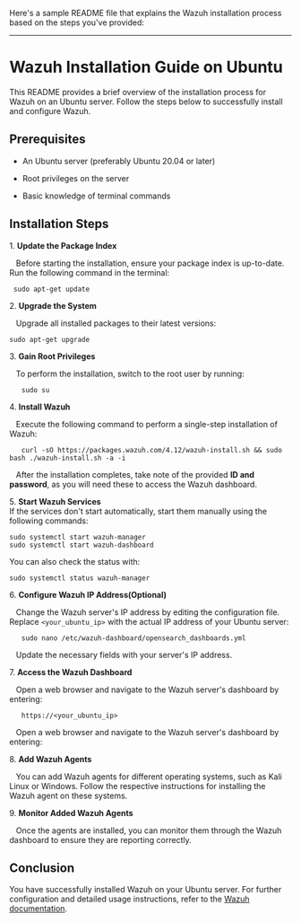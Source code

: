 Here's a sample README file that explains the Wazuh installation process based on the steps you've provided:

---

# Wazuh Installation Guide on Ubuntu

This README provides a brief overview of the installation process for Wazuh on an Ubuntu server. Follow the steps below to successfully install and configure Wazuh.

## Prerequisites

- An Ubuntu server (preferably Ubuntu 20.04 or later)

- Root privileges on the server

- Basic knowledge of terminal commands

## Installation Steps

1\. **Update the Package Index**

   Before starting the installation, ensure your package index is up-to-date. Run the following command in the terminal:

  ```
   sudo apt-get update
  ```

2\. **Upgrade the System**

   Upgrade all installed packages to their latest versions:

  ```
sudo apt-get upgrade
```
3\. **Gain Root Privileges**

   To perform the installation, switch to the root user by running:

  ```
   sudo su
```

4\. **Install Wazuh**

   Execute the following command to perform a single-step installation of Wazuh:

```
   curl -sO https://packages.wazuh.com/4.12/wazuh-install.sh && sudo bash ./wazuh-install.sh -a -i
```

   After the installation completes, take note of the provided **ID and password**, as you will need these to access the Wazuh dashboard.

5\. **Start Wazuh Services**\
If the services don't start automatically, start them manually using the following commands:
```
sudo systemctl start wazuh-manager
sudo systemctl start wazuh-dashboard
```
You can also check the status with:

```
sudo systemctl status wazuh-manager
```
6\. **Configure Wazuh IP Address(Optional)**

   Change the Wazuh server's IP address by editing the configuration file. Replace `<your_ubuntu_ip>` with the actual IP address of your Ubuntu server:

  ```
   sudo nano /etc/wazuh-dashboard/opensearch_dashboards.yml
   ```
   Update the necessary fields with your server's IP address.

7\. **Access the Wazuh Dashboard**

   Open a web browser and navigate to the Wazuh server's dashboard by entering:

   ```
   https://<your_ubuntu_ip>
   ```
   Open a web browser and navigate to the Wazuh server's dashboard by entering:
   
8\. **Add Wazuh Agents**

   You can add Wazuh agents for different operating systems, such as Kali Linux or Windows. Follow the respective instructions for installing the Wazuh agent on these systems.

9\. **Monitor Added Wazuh Agents**

   Once the agents are installed, you can monitor them through the Wazuh dashboard to ensure they are reporting correctly.

## Conclusion

You have successfully installed Wazuh on your Ubuntu server. For further configuration and detailed usage instructions, refer to the [Wazuh documentation](https://documentation.wazuh.com/current/index.html).

